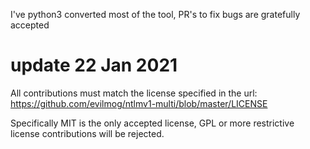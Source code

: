 I've python3 converted most of the tool, PR's to fix bugs are gratefully accepted

# update 22 Jan 2021

All contributions must match the license specified in the url:
https://github.com/evilmog/ntlmv1-multi/blob/master/LICENSE

Specifically MIT is the only accepted license, GPL or more restrictive license contributions will be rejected.
